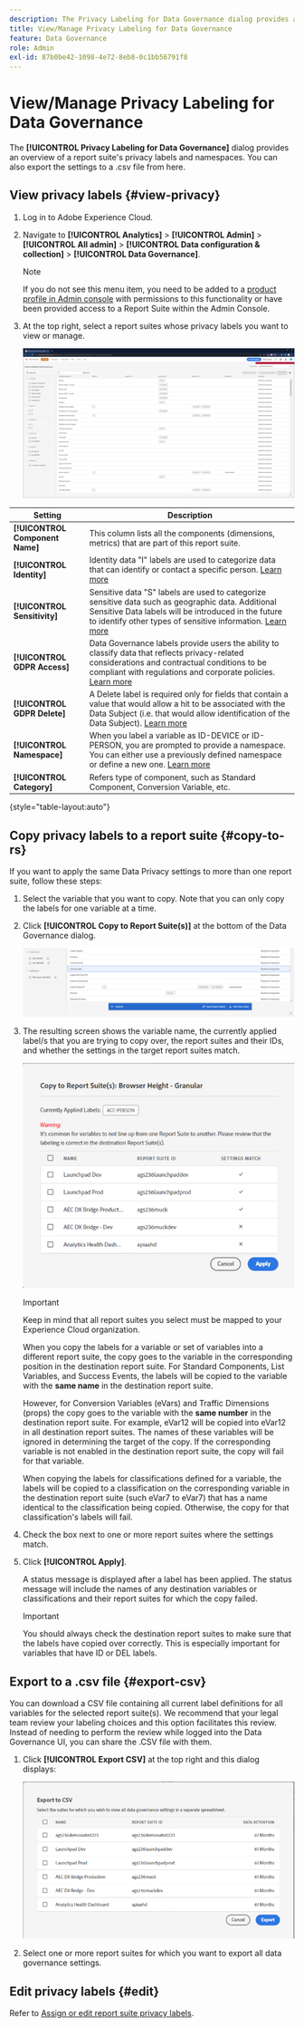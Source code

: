```yaml
---
description: The Privacy Labeling for Data Governance dialog provides an overview of a report suite's privacy labels and namespaces. You can also export the settings to a .csv file from here.
title: View/Manage Privacy Labeling for Data Governance
feature: Data Governance
role: Admin
exl-id: 87b0be42-1098-4e72-8eb8-0c1bb56791f8
---
```

# View/Manage Privacy Labeling for Data Governance

The **[!UICONTROL Privacy Labeling for Data Governance]** dialog provides an overview of a report suite's privacy labels and namespaces. You can also export the settings to a .csv file from here.

## View privacy labels {#view-privacy}

1. Log in to Adobe Experience Cloud.
2. Navigate to **[!UICONTROL Analytics]** > **[!UICONTROL Admin]** > **[!UICONTROL All admin]** > **[!UICONTROL Data configuration & collection]** > **[!UICONTROL Data Governance]**.

   >[!NOTE]
   >
   >If you do not see this menu item, you need to be added to a [product profile in Admin console](https://experienceleague.adobe.com/docs/analytics/admin/admin-console/permissions/product-profile.html) with permissions to this functionality or have been provided access to a Report Suite within the Admin Console.

3. At the top right, select a report suites whose privacy labels you want to view or manage.

   ![](assets/privacy_labeling.png)

| Setting | Description |
| --- | --- |
| **[!UICONTROL Component Name]** | This column lists all the components (dimensions, metrics) that are part of this report suite. |
| **[!UICONTROL Identity]** | Identity data "I" labels are used to categorize data that can identify or contact a specific person. [Learn more](https://experienceleague.adobe.com/docs/analytics/admin/data-governance/data-labels/gdpr-labels.html#data-privacy-identity-labels)|
| **[!UICONTROL Sensitivity]** | Sensitive data "S" labels are used to categorize sensitive data such as geographic data. Additional Sensitive Data labels will be introduced in the future to identify other types of sensitive information. [Learn more](https://experienceleague.adobe.com/docs/analytics/admin/data-governance/data-labels/gdpr-labels.html#sensitive-data-labels) |
| **[!UICONTROL GDPR Access]**| Data Governance labels provide users the ability to classify data that reflects privacy-related considerations and contractual conditions to be compliant with regulations and corporate policies. [Learn more](https://experienceleague.adobe.com/docs/analytics/admin/data-governance/data-labels/gdpr-labels.html#data-privacy-access-labels) |
| **[!UICONTROL GDPR Delete]** | A Delete label is required only for fields that contain a value that would allow a hit to be associated with the Data Subject (i.e. that would allow identification of the Data Subject). [Learn more](https://experienceleague.adobe.com/docs/analytics/admin/data-governance/data-labels/gdpr-labels.html#data-privacy-delete-labels) |
| **[!UICONTROL Namespace]** | When you label a variable as ID-DEVICE or ID-PERSON, you are prompted to provide a namespace. You can either use a previously defined namespace or define a new one. [Learn more](https://experienceleague.adobe.com/docs/analytics/admin/data-governance/data-labels/gdpr-labels.html#provide-namespace)  |
| **[!UICONTROL Category]** | Refers type of component, such as Standard Component, Conversion Variable, etc. |

{style="table-layout:auto"}

## Copy privacy labels to a report suite  {#copy-to-rs}

If you want to apply the same Data Privacy settings to more than one report suite, follow these steps:

1. Select the variable that you want to copy. Note that you can only copy the labels for one variable at a time.
1. Click **[!UICONTROL Copy to Report Suite(s)]** at the bottom of the Data Governance dialog.

   ![Copy to report suite](assets/copy_to_reportsuite.png)

1. The resulting screen shows the variable name, the currently applied label/s that you are trying to copy over, the report suites and their IDs, and whether the settings in the target report suites match.

   ![Copying label to report suite](assets/copy_to_rs.png)

   >[!IMPORTANT]
   >
   >Keep in mind that all report suites you select must be mapped to your Experience Cloud organization.

   When you copy the labels for a variable or set of variables into a different report suite, the copy goes to the variable in the corresponding position in the destination report suite. For Standard Components, List Variables, and Success Events, the labels will be copied to the variable with the **same name** in the destination report suite.

   However, for Conversion Variables (eVars) and Traffic Dimensions (props) the copy goes to the variable with the **same number** in the destination report suite. For example, eVar12 will be copied into eVar12 in all destination report suites. The names of these variables will be ignored in determining the target of the copy. If the corresponding variable is not enabled in the destination report suite, the copy will fail for that variable.

   When copying the labels for classifications defined for a variable, the labels will be copied to a classification on the corresponding variable in the destination report suite (such eVar7 to eVar7) that has a name identical to the classification being copied. Otherwise, the copy for that classification's labels will fail.

1. Check the box next to one or more report suites where the settings match.
1. Click **[!UICONTROL Apply]**.

   A status message is displayed after a label has been applied. The status message will include the names of any destination variables or classifications and their report suites for which the copy failed.

   >[!IMPORTANT]
   >
   >You should always check the destination report suites to make sure that the labels have copied over correctly. This is especially important for variables that have ID or DEL labels.

## Export to a .csv file {#export-csv}

You can download a CSV file containing all current label definitions for all variables for the selected report suite(s). We recommend that your legal team review your labeling choices and this option facilitates this review. Instead of needing to perform the review while logged into the Data Governance UI, you can share the .CSV file with them. 

1. Click **[!UICONTROL Export CSV]** at the top right and this dialog displays:

   ![](assets/export_csv.png)

1. Select one or more report suites for which you want to export all data governance settings.

## Edit privacy labels {#edit}

Refer to [Assign or edit report suite privacy labels](/help/admin/admin/c-data-governance/data-labeling/gdpr-setup-reportsuite.md).

